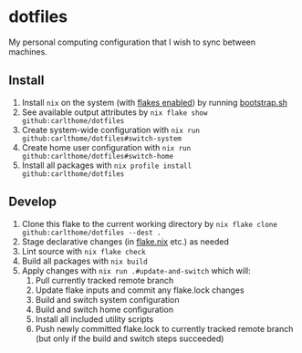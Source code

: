 # dotfiles

My personal computing configuration that I wish to sync between machines.

## Install

1. Install `nix` on the system (with [flakes enabled](https://nixos.wiki/wiki/Flakes#Enable_flakes)) by running [bootstrap.sh](./bootstrap.sh)
1. See available output attributes by `nix flake show github:carlthome/dotfiles`
1. Create system-wide configuration with `nix run github:carlthome/dotfiles#switch-system`
1. Create home user configuration with `nix run github:carlthome/dotfiles#switch-home`
1. Install all packages with `nix profile install github:carlthome/dotfiles`

## Develop

1. Clone this flake to the current working directory by `nix flake clone github:carlthome/dotfiles --dest .`
1. Stage declarative changes (in [flake.nix](./flake.nix) etc.) as needed
1. Lint source with `nix flake check`
1. Build all packages with `nix build`
1. Apply changes with `nix run .#update-and-switch` which will:
   1. Pull currently tracked remote branch
   1. Update flake inputs and commit any flake.lock changes
   1. Build and switch system configuration
   1. Build and switch home configuration
   1. Install all included utility scripts
   1. Push newly committed flake.lock to currently tracked remote branch (but only if the build and switch steps succeeded)

